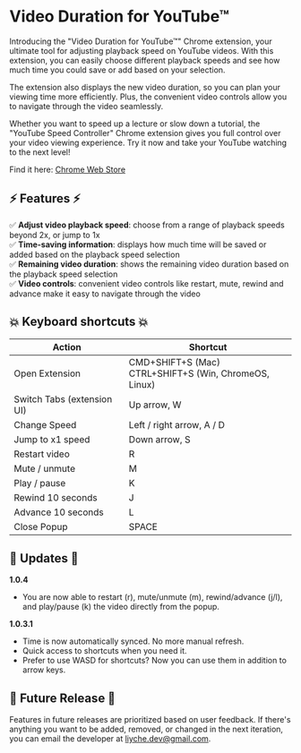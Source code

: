 # Video Duration for YouTube™

Introducing the "Video Duration for YouTube™" Chrome extension, your ultimate tool for adjusting playback speed on YouTube videos. With this extension, you can easily choose different playback speeds and see how much time you could save or add based on your selection.

The extension also displays the new video duration, so you can plan your viewing time more efficiently. Plus, the convenient video controls allow you to navigate through the video seamlessly.

Whether you want to speed up a lecture or slow down a tutorial, the "YouTube Speed Controller" Chrome extension gives you full control over your video viewing experience. Try it now and take your YouTube watching to the next level!

Find it here:
[Chrome Web Store](https://chrome.google.com/webstore/detail/duration-calculator-for-y/djphelnkeombgogeophphofmjkbooofh)

## ⚡️ Features ⚡️
:white_check_mark: **Adjust video playback speed**: choose from a range of playback speeds beyond 2x, or jump to 1x  
:white_check_mark: **Time-saving information**: displays how much time will be saved or added based on the playback speed selection  
:white_check_mark: **Remaining video duration**: shows the remaining video duration based on the playback speed selection  
:white_check_mark: **Video controls**: convenient video controls like restart, mute, rewind and advance make it easy to navigate through the video    

## 💥 Keyboard shortcuts 💥
| Action                     | Shortcut                                |
|----------------------------|-----------------------------------------|
| Open Extension             | CMD+SHIFT+S (Mac)<br>CTRL+SHIFT+S (Win, ChromeOS, Linux) |
| Switch Tabs (extension UI) | Up arrow, W                             |
| Change Speed               | Left / right arrow, A / D               |
| Jump to x1 speed           | Down arrow, S                           |
| Restart video              | R                                       |
| Mute / unmute              | M                                       |
| Play / pause               | K                                       |
| Rewind 10 seconds          | J                                       |
| Advance 10 seconds         | L                                       |
| Close Popup                | SPACE                                   |

## 🎉 Updates 🎉
**1.0.4**  
- You are now able to restart (r), mute/unmute (m), rewind/advance (j/l), and play/pause (k) the video directly from the popup.

**1.0.3.1**  
- Time is now automatically synced. No more manual refresh.  
- Quick access to shortcuts when you need it.  
- Prefer to use WASD for shortcuts? Now you can use them in addition to arrow keys.  

## 🚨 Future Release 🚨
Features in future releases are prioritized based on user feedback. If there's anything you want to be added, removed, or changed in the next iteration, you can email the developer at liyche.dev@gmail.com.

